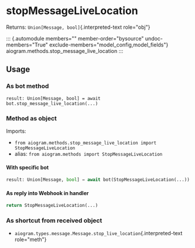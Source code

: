 # stopMessageLiveLocation

Returns: `Union[Message, bool]`{.interpreted-text role="obj"}

::: {.automodule members="" member-order="bysource" undoc-members="True" exclude-members="model_config,model_fields"}
aiogram.methods.stop_message_live_location
:::

## Usage

### As bot method

``` 
result: Union[Message, bool] = await bot.stop_message_live_location(...)
```

### Method as object

Imports:

-   `from aiogram.methods.stop_message_live_location import StopMessageLiveLocation`
-   alias: `from aiogram.methods import StopMessageLiveLocation`

#### With specific bot

``` python
result: Union[Message, bool] = await bot(StopMessageLiveLocation(...))
```

#### As reply into Webhook in handler

``` python
return StopMessageLiveLocation(...)
```

### As shortcut from received object

-   `aiogram.types.message.Message.stop_live_location`{.interpreted-text
    role="meth"}
